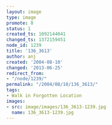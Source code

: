 ```yaml
---
layout: image
type: image
promote: 0
status: 1
created_ts: 1092144041
changed_ts: 1372159451
node_id: 1239
title: '136_3613'
author: anj
created: '2004-08-10'
changed: '2013-06-25'
redirect_from:
- "/node/1239/"
permalink: "/2004/08/10/136_3613/"
tags:
- Walk in Forgotten Location
images:
- src: image/images/136_3613-1239.jpg
  name: 136_3613-1239.jpg
---
```


